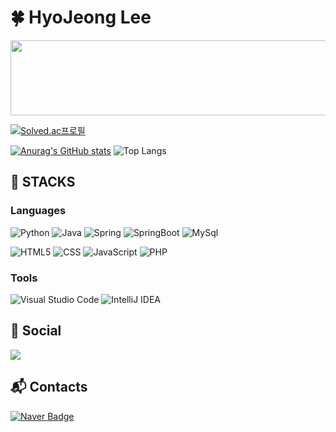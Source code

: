 # :four_leaf_clover: HyoJeong Lee

<a href="https://www.gitanimals.org/en_US?utm_medium=image&utm_source=world-dv&utm_content=line">
  <img
    src="https://render.gitanimals.org/lines/world-dv?pet-id=680662613722404527"
    width="600"
    height="120"
  />
</a>

[![Solved.ac프로필](http://mazassumnida.wtf/api/v2/generate_badge?boj=lhk4107)](https://solved.ac/lhk4107)

[![Anurag's GitHub stats](https://github-readme-stats.vercel.app/api?username=world-dv&show_icons=true&theme=tokyonight)](https://github.com/world-dv/github-readme-stats)
![Top Langs](https://github-readme-stats.vercel.app/api/top-langs/?username=world-dv&layout=compact&theme=tokyonight)

## :rocket: STACKS
### Languages
![Python](https://img.shields.io/badge/Python-3776AB?style=for-the-badge&logo=Python&logoColor=white)
![Java](https://img.shields.io/badge/Java-ED8B00?style=for-the-badge&logo=openjdk&logoColor=white)
![Spring](https://img.shields.io/badge/spring-6DB33F?&style=for-the-badge&logo=spring&logoColor=white)
![SpringBoot](https://img.shields.io/badge/Spring%20Boot-6DB33F?style=for-the-badge&logo=Spring%20Boot&logoColor=black)
![MySql](https://img.shields.io/badge/mysql-4479A1.svg?&style=for-the-badge&logo=mysql&logoColor=white)

![HTML5](https://img.shields.io/badge/html5-E34F26.svg?&style=for-the-badge&logo=html5&logoColor=white)
![CSS](https://img.shields.io/badge/css-1572B6.svg?&style=for-the-badge&logo=css3&logoColor=white)
![JavaScript](https://img.shields.io/badge/JavaScript-F7DF1E.svg?&style=for-the-badge&logo=JavaScript&logoColor=white)
![PHP](https://img.shields.io/badge/PHP-777BB4.svg?&style=for-the-badge&logo=PHP&logoColor=white)

### Tools
![Visual Studio Code](https://img.shields.io/badge/Visual%20Studio%20Code-007ACC.svg?&style=for-the-badge&logo=Visual%20Studio%20Code&logoColor=white)
![IntelliJ IDEA](https://img.shields.io/badge/IntelliJ%20IDEA-000000.svg?&style=for-the-badge&logo=IntelliJ%20IDEA&logoColor=white)

## :rainbow: Social
<a href="https://velog.io/@yumya47" target="_blank"><img src="https://img.shields.io/badge/velog-20C997?style=for-the-badge&logo=velog&logoColor=white"/></a>

## :mailbox_with_mail: Contacts
[![Naver Badge](https://img.shields.io/badge/Naver-03C75A?style=flat-square&logo=Naver&logoColor=white&link=mailto:goodforx0147@naver.com)](mailto:yumya47@gmail.com)
